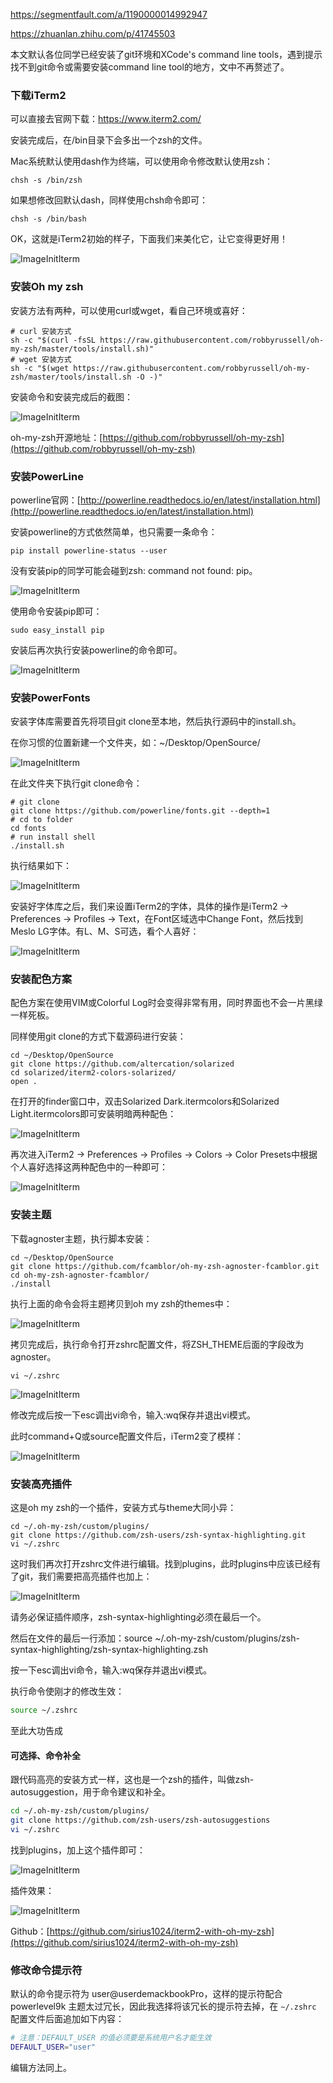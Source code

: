 https://segmentfault.com/a/1190000014992947

https://zhuanlan.zhihu.com/p/41745503

本文默认各位同学已经安装了git环境和XCode's command line tools，遇到提示找不到git命令或需要安装command line tool的地方，文中不再赘述了。

### 下载iTerm2

可以直接去官网下载：https://www.iterm2.com/

安装完成后，在/bin目录下会多出一个zsh的文件。

Mac系统默认使用dash作为终端，可以使用命令修改默认使用zsh：

```shell
chsh -s /bin/zsh
```

如果想修改回默认dash，同样使用chsh命令即可：

```shell
chsh -s /bin/bash
```

OK，这就是iTerm2初始的样子，下面我们来美化它，让它变得更好用！

![ImageInitIterm](images/1.png)

### 安装Oh my zsh

安装方法有两种，可以使用curl或wget，看自己环境或喜好：

```shell
# curl 安装方式
sh -c "$(curl -fsSL https://raw.githubusercontent.com/robbyrussell/oh-my-zsh/master/tools/install.sh)"
# wget 安装方式
sh -c "$(wget https://raw.githubusercontent.com/robbyrussell/oh-my-zsh/master/tools/install.sh -O -)"
```

安装命令和安装完成后的截图：

![ImageInitIterm](images/2.png)

oh-my-zsh开源地址：[https://github.com/robbyrussell/oh-my-zsh](https://github.com/robbyrussell/oh-my-zsh)

### 安装PowerLine

powerline官网：[http://powerline.readthedocs.io/en/latest/installation.html](http://powerline.readthedocs.io/en/latest/installation.html)

安装powerline的方式依然简单，也只需要一条命令：

```shell
pip install powerline-status --user
```

没有安装pip的同学可能会碰到zsh: command not found: pip。

![ImageInitIterm](images/3.png)

使用命令安装pip即可：

```shell
sudo easy_install pip
```

安装后再次执行安装powerline的命令即可。

![ImageInitIterm](images/4.png)

### 安装PowerFonts

安装字体库需要首先将项目git clone至本地，然后执行源码中的install.sh。

在你习惯的位置新建一个文件夹，如：~/Desktop/OpenSource/

![ImageInitIterm](images/5.png)

在此文件夹下执行git clone命令：

```shell
# git clone
git clone https://github.com/powerline/fonts.git --depth=1
# cd to folder
cd fonts
# run install shell
./install.sh
```

执行结果如下：

![ImageInitIterm](images/6.png)

安装好字体库之后，我们来设置iTerm2的字体，具体的操作是iTerm2 -> Preferences -> Profiles -> Text，在Font区域选中Change Font，然后找到Meslo LG字体。有L、M、S可选，看个人喜好：

![ImageInitIterm](images/7.png)

### 安装配色方案

配色方案在使用VIM或Colorful Log时会变得非常有用，同时界面也不会一片黑绿一样死板。

同样使用git clone的方式下载源码进行安装：

```shell
cd ~/Desktop/OpenSource
git clone https://github.com/altercation/solarized
cd solarized/iterm2-colors-solarized/
open .
```

在打开的finder窗口中，双击Solarized Dark.itermcolors和Solarized Light.itermcolors即可安装明暗两种配色：

![ImageInitIterm](images/8.png)

再次进入iTerm2 -> Preferences -> Profiles -> Colors -> Color Presets中根据个人喜好选择这两种配色中的一种即可：

![ImageInitIterm](images/9.png)

### 安装主题

下载agnoster主题，执行脚本安装：

```shell
cd ~/Desktop/OpenSource
git clone https://github.com/fcamblor/oh-my-zsh-agnoster-fcamblor.git
cd oh-my-zsh-agnoster-fcamblor/
./install
```

执行上面的命令会将主题拷贝到oh my zsh的themes中：

![ImageInitIterm](images/10.png)

拷贝完成后，执行命令打开zshrc配置文件，将ZSH_THEME后面的字段改为agnoster。

```shell
vi ~/.zshrc
```

![ImageInitIterm](images/11.png)

修改完成后按一下esc调出vi命令，输入:wq保存并退出vi模式。

此时command+Q或source配置文件后，iTerm2变了模样：

![ImageInitIterm](images/12.png)

### 安装高亮插件

这是oh my zsh的一个插件，安装方式与theme大同小异：

```shell
cd ~/.oh-my-zsh/custom/plugins/
git clone https://github.com/zsh-users/zsh-syntax-highlighting.git
vi ~/.zshrc
```

这时我们再次打开zshrc文件进行编辑。找到plugins，此时plugins中应该已经有了git，我们需要把高亮插件也加上：

![ImageInitIterm](images/13.png)

请务必保证插件顺序，zsh-syntax-highlighting必须在最后一个。

然后在文件的最后一行添加：source ~/.oh-my-zsh/custom/plugins/zsh-syntax-highlighting/zsh-syntax-highlighting.zsh

按一下esc调出vi命令，输入:wq保存并退出vi模式。

执行命令使刚才的修改生效：

```bash
source ~/.zshrc
```

至此大功告成

#### 可选择、命令补全

跟代码高亮的安装方式一样，这也是一个zsh的插件，叫做zsh-autosuggestion，用于命令建议和补全。

```bash
cd ~/.oh-my-zsh/custom/plugins/
git clone https://github.com/zsh-users/zsh-autosuggestions
vi ~/.zshrc
```

找到plugins，加上这个插件即可：

![ImageInitIterm](images/14.png)

插件效果：

![ImageInitIterm](images/15.png)

Github：[https://github.com/sirius1024/iterm2-with-oh-my-zsh](https://github.com/sirius1024/iterm2-with-oh-my-zsh)

### 修改命令提示符

默认的命令提示符为 user@userdemackbookPro，这样的提示符配合 powerlevel9k 主题太过冗长，因此我选择将该冗长的提示符去掉，在 `~/.zshrc` 配置文件后面追加如下内容：

```bash
# 注意：DEFAULT_USER 的值必须要是系统用户名才能生效
DEFAULT_USER="user"
```

编辑方法同上。